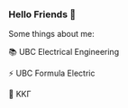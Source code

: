 ### Hello Friends 👋

<!--
**philam2001/philam2001** is a ✨ _special_ ✨ repository because its `README.md` (this file) appears on your GitHub profile.

Here are some ideas to get you started:

- 🔭 I’m currently working on ...
- 🌱 I’m currently learning ...
- 👯 I’m looking to collaborate on ...
- 🤔 I’m looking for help with ...
- 💬 Ask me about ...
- 📫 How to reach me: ...
- 😄 Pronouns: ...
- ⚡ Fun fact: ...
-->
Some things about me: <p></p>
📚 UBC Electrical Engineering 
<p></p>
⚡ UBC Formula Electric <p></p>
🦋 ΚΚΓ <p></p>
